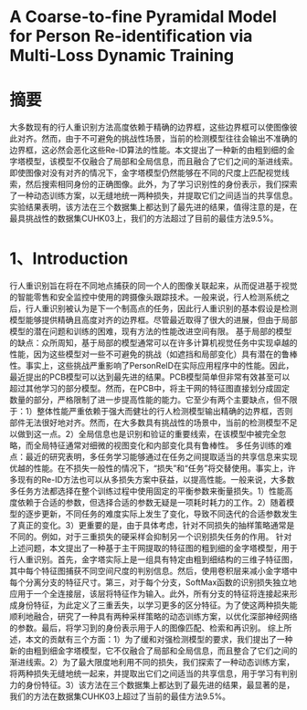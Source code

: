 # A Coarse-to-fine Pyramidal Model for Person Re-identification via Multi-Loss Dynamic Training

# 摘要
   大多数现有的行人重识别方法高度依赖于精确的边界框，这些边界框可以使图像彼此对齐。然而，由于不可避免的挑战性场景，当前的检测模型往往会输出不准确的边界框，这必然会恶化这些Re-ID算法的性能。本文提出了一种新的由粗到细的金字塔模型，该模型不仅融合了局部和全局信息，而且融合了它们之间的渐进线索。即使图像对没有对齐的情况下，金字塔模型仍然能够在不同的尺度上匹配视觉线索，然后搜索相同身份的正确图像。此外，为了学习识别性的身份表示，我们探索了一种动态训练方案，以无缝地统一两种损失，并提取它们之间适当的共享信息。实验结果表明，该方法在三个数据集上都达到了最先进的结果，值得注意的是，在最具挑战性的数据集CUHK03上，我们的方法超过了目前的最佳方法9.5%。
# 1、Introduction
   行人重识别旨在将在不同地点捕获的同一个人的图像关联起来，从而促进基于视觉的智能零售和安全监控中使用的跨摄像头跟踪技术。一般来说，行人检测系统之后，行人重识别被认为是下一个制高点的任务，因此行人重识别的基本假设是检测模型能够提供精确且高度对齐的边界框。尽管最近取得了很大的进展，但由于局部模型的潜在问题和训练的困难，现有方法的性能改进空间有限。
   基于局部的模型的缺点：众所周知，基于局部的模型通常可以在许多计算机视觉任务中实现卓越的性能，因为这些模型对一些不可避免的挑战（如遮挡和局部变化）具有潜在的鲁棒性。事实上，这些挑战严重影响了PersonReID在实际应用程序中的性能。因此，最近提出的PCB模型可以达到最先进的结果。PCB模型简单但非常有效甚至可以超过其他学习的部分模型。然而，在PCB中，将主干网的特征图直接划分成固定数量的部分，严格限制了进一步提高性能的能力。它至少有两个主要缺点，但不限于：1）整体性能严重依赖于强大而健壮的行人检测模型输出精确的边界框，否则部件无法很好地对齐。然而，在大多数具有挑战性的场景中，当前的检测模型不足以做到这一点。2）全局信息也是识别和验证的重要线索，在该模型中被完全忽略，而全局特征通常对细微的视图变化和内部变化具有鲁棒性。
   多任务训练的难点：最近的研究表明，多任务学习能够通过在任务之间提取适当的共享信息来实现优越的性能。在不损失一般性的情况下，“损失”和“任务”将交替使用。事实上，许多现有的Re-ID方法也可以从多损失方案中获益，以提高性能。一般来说，大多数多任务方法都选择在整个训练过程中使用固定的平衡参数来衡量损失。1）性能高度依赖于合适的参数，但选择合适的参数无疑是一项耗时耗力的工作。2）随着模型的逐步更新，不同任务的难度实际上发生了变化，导致不同迭代的合适参数发生了真正的变化。3）更重要的是，由于具体考虑，针对不同损失的抽样策略通常是不同的。例如，对于三重损失的硬采样会抑制另一个识别损失任务的作用。
   针对上述问题，本文提出了一种基于主干网提取的特征图的粗到细的金字塔模型，用于行人重识别。首先，金字塔实际上是一组具有特定由粗到细结构的三维子特征图，其中每个特征图捕获不同空间尺度的判别信息。然后，使用卷积层来减小金字塔中每个分离分支的特征尺寸。第三，对于每个分支，SoftMax函数的识别损失独立地应用于一个全连接层，该层将特征作为输入。此外，所有分支的特征将连接起来形成身份特征，为此定义了三重丢失，以学习更多的区分特征。为了使这两种损失能顺利地融合，研究了一种具有两种采样策略的动态训练方案，以优化深部神经网络的参数。最后，将学习到的身份表示用于人的图像匹配、检索和再识别。
    综上所述，本文的贡献有三个方面：1）为了缓和对强检测模型的要求，我们提出了一种新的由粗到细金字塔模型，它不仅融合了局部和全局信息，而且整合了它们之间的渐进线索。2）为了最大限度地利用不同的损失，我们探索了一种动态训练方案，将两种损失无缝地统一起来，并提取出它们之间适当的共享信息，用于学习有判别力的身份特征。3）该方法在三个数据集上都达到了最先进的结果，最显著的是，我们的方法在数据集CUHK03上超过了当前的最佳方法9.5%。
